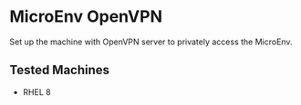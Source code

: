 # MicroEnv OpenVPN

Set up the machine with OpenVPN server to privately access the MicroEnv.

## Tested Machines

- RHEL 8
